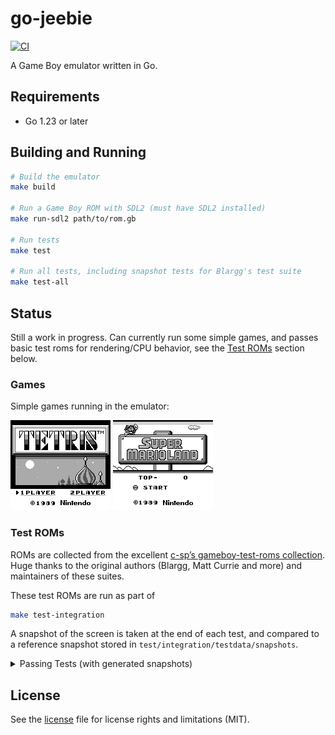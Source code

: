 # go-jeebie

[![CI](https://github.com/valerio/go-jeebie/workflows/CI/badge.svg)](https://github.com/valerio/go-jeebie/actions)

A Game Boy emulator written in Go.

## Requirements

- Go 1.23 or later

## Building and Running

```bash
# Build the emulator
make build

# Run a Game Boy ROM with SDL2 (must have SDL2 installed)
make run-sdl2 path/to/rom.gb

# Run tests
make test

# Run all tests, including snapshot tests for Blargg's test suite
make test-all
```


## Status

Still a work in progress. Can currently run some simple games, and passes basic test roms for rendering/CPU behavior, see the [Test ROMs](#test-roms) section below.

### Games

Simple games running in the emulator:

![Tetris](screenshots/tetris.png) ![Super Mario Land](screenshots/super-mario-land.png)

### Test ROMs

ROMs are collected from the excellent [c-sp’s gameboy-test-roms collection](https://github.com/c-sp/gameboy-test-roms).
Huge thanks to the original authors (Blargg, Matt Currie and more) and maintainers of these suites.

These test ROMs are run as part of 
```bash
make test-integration
```

A snapshot of the screen is taken at the end of each test, and compared to a reference snapshot stored in `test/integration/testdata/snapshots`.

<details>
<summary>Passing Tests (with generated snapshots)</summary>

<table>
  <tr>
    <td align="center"><img src="test/integration/testdata/snapshots/01-special.png" width="160" /><br><sub>01-special ✅</sub></td>
    <td align="center"><img src="test/integration/testdata/snapshots/02-interrupts.png" width="160" /><br><sub>02-interrupts ✅</sub></td>
    <td align="center"><img src="test/integration/testdata/snapshots/03-op%20sp%2Chl.png" width="160" /><br><sub>03-op sp,hl ✅</sub></td>
  </tr>
  <tr>
    <td align="center"><img src="test/integration/testdata/snapshots/04-op%20r%2Cimm.png" width="160" /><br><sub>04-op r,imm ✅</sub></td>
    <td align="center"><img src="test/integration/testdata/snapshots/05-op%20rp.png" width="160" /><br><sub>05-op rp ✅</sub></td>
    <td align="center"><img src="test/integration/testdata/snapshots/06-ld%20r%2Cr.png" width="160" /><br><sub>06-ld r,r ✅</sub></td>
  </tr>
  <tr>
    <td align="center"><img src="test/integration/testdata/snapshots/07-jr%2Cjp%2Ccall%2Cret%2Crst.png" width="160" /><br><sub>07-jr,jp,call,ret,rst ✅</sub></td>
    <td align="center"><img src="test/integration/testdata/snapshots/08-misc%20instrs.png" width="160" /><br><sub>08-misc instrs ✅</sub></td>
    <td align="center"><img src="test/integration/testdata/snapshots/09-op%20r%2Cr.png" width="160" /><br><sub>09-op r,r ✅</sub></td>
  </tr>
  <tr>
    <td align="center"><img src="test/integration/testdata/snapshots/10-bit%20ops.png" width="160" /><br><sub>10-bit ops ✅</sub></td>
    <td align="center"><img src="test/integration/testdata/snapshots/11-op%20a%2C%28hl%29.png" width="160" /><br><sub>11-op a,(hl) ✅</sub></td>
    <td align="center"><img src="test/integration/testdata/snapshots/halt_bug.png" width="160" /><br><sub>halt_bug ✅</sub></td>
  </tr>
  <tr>
    <td align="center"><img src="test/integration/testdata/snapshots/dmg-acid2.png" width="160" /><br><sub>dmg-acid2 ✅</sub></td>
    <td></td>
    <td></td>
  </tr>
</table>

</details>



## License

See the [license](./LICENSE.md) file for license rights and limitations (MIT).
